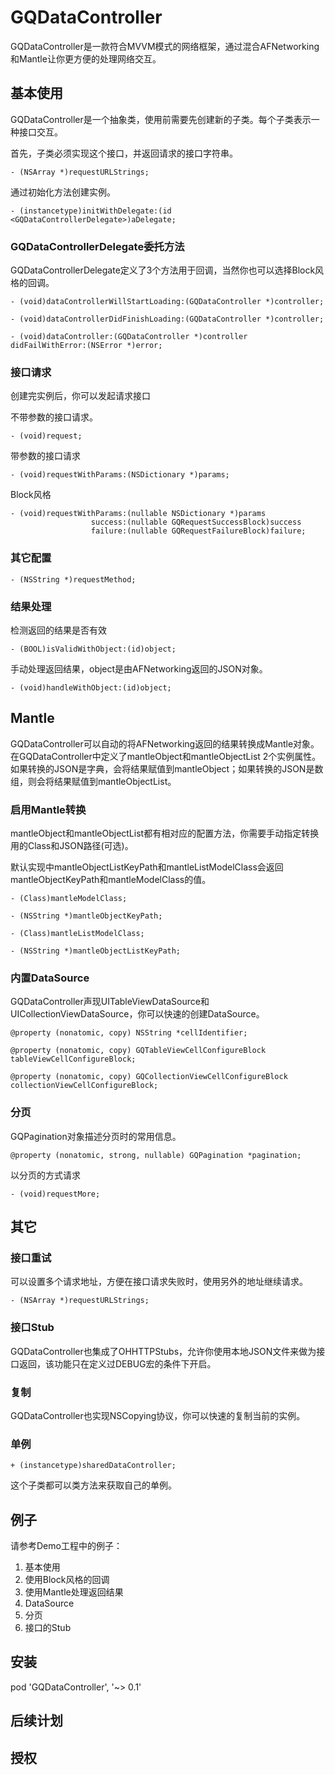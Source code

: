 GQDataController
=================

GQDataController是一款符合MVVM模式的网络框架，通过混合AFNetworking和Mantle让你更方便的处理网络交互。

## 基本使用

GQDataController是一个抽象类，使用前需要先创建新的子类。每个子类表示一种接口交互。

首先，子类必须实现这个接口，并返回请求的接口字符串。

```objc
- (NSArray *)requestURLStrings;
```

通过初始化方法创建实例。

```objc
- (instancetype)initWithDelegate:(id <GQDataControllerDelegate>)aDelegate;
```

### GQDataControllerDelegate委托方法

GQDataControllerDelegate定义了3个方法用于回调，当然你也可以选择Block风格的回调。

```objc
- (void)dataControllerWillStartLoading:(GQDataController *)controller;

- (void)dataControllerDidFinishLoading:(GQDataController *)controller;

- (void)dataController:(GQDataController *)controller didFailWithError:(NSError *)error;
```

### 接口请求

创建完实例后，你可以发起请求接口

不带参数的接口请求。

```objc
- (void)request;
```

带参数的接口请求

```objc
- (void)requestWithParams:(NSDictionary *)params;
```

Block风格

```objc
- (void)requestWithParams:(nullable NSDictionary *)params
                  success:(nullable GQRequestSuccessBlock)success
                  failure:(nullable GQRequestFailureBlock)failure;
```

### 其它配置

```objc
- (NSString *)requestMethod;
```

### 结果处理

检测返回的结果是否有效

```objc
- (BOOL)isValidWithObject:(id)object;
```

手动处理返回结果，object是由AFNetworking返回的JSON对象。

```objc
- (void)handleWithObject:(id)object;
```

## Mantle

GQDataController可以自动的将AFNetworking返回的结果转换成Mantle对象。在GQDataController中定义了mantleObject和mantleObjectList 2个实例属性。如果转换的JSON是字典，会将结果赋值到mantleObject；如果转换的JSON是数组，则会将结果赋值到mantleObjectList。

### 启用Mantle转换

mantleObject和mantleObjectList都有相对应的配置方法，你需要手动指定转换用的Class和JSON路径(可选)。

默认实现中mantleObjectListKeyPath和mantleListModelClass会返回mantleObjectKeyPath和mantleModelClass的值。

```objc
- (Class)mantleModelClass;

- (NSString *)mantleObjectKeyPath;

- (Class)mantleListModelClass;

- (NSString *)mantleObjectListKeyPath;
```

### 内置DataSource

GQDataController声现UITableViewDataSource和UICollectionViewDataSource，你可以快速的创建DataSource。

```objc
@property (nonatomic, copy) NSString *cellIdentifier;

@property (nonatomic, copy) GQTableViewCellConfigureBlock tableViewCellConfigureBlock;

@property (nonatomic, copy) GQCollectionViewCellConfigureBlock collectionViewCellConfigureBlock;
```

### 分页

GQPagination对象描述分页时的常用信息。

```objc
@property (nonatomic, strong, nullable) GQPagination *pagination;
```

以分页的方式请求

```objc
- (void)requestMore;
```

## 其它

### 接口重试

可以设置多个请求地址，方便在接口请求失败时，使用另外的地址继续请求。

```objc
- (NSArray *)requestURLStrings;
```

### 接口Stub

GQDataController也集成了OHHTTPStubs，允许你使用本地JSON文件来做为接口返回，该功能只在定义过DEBUG宏的条件下开启。

### 复制

GQDataController也实现NSCopying协议，你可以快速的复制当前的实例。

### 单例

```objc
+ (instancetype)sharedDataController;
```

这个子类都可以类方法来获取自己的单例。

## 例子

请参考Demo工程中的例子：

1. 基本使用
2. 使用Block风格的回调
3. 使用Mantle处理返回结果
4. DataSource
5. 分页
6. 接口的Stub

## 安装

pod 'GQDataController', '~> 0.1'

## 后续计划

## 授权

